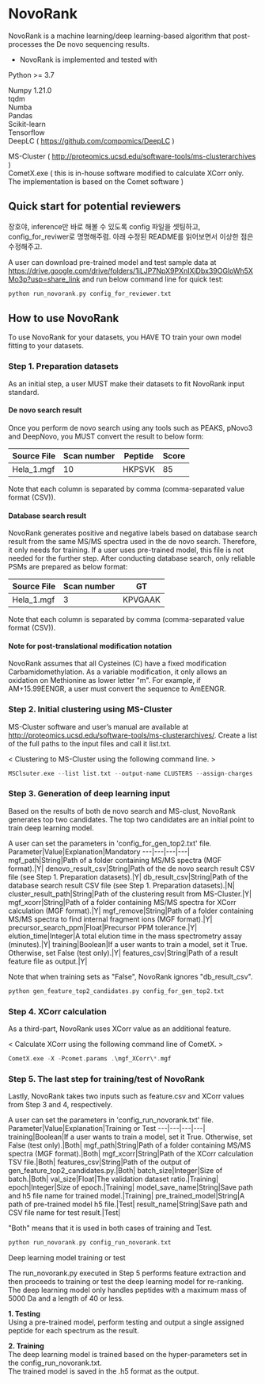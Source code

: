 # NovoRank
NovoRank is a machine learning/deep learning-based algorithm that post-processes the De novo sequencing results.

- NovoRank is implemented and tested with

Python >= 3.7

Numpy 1.21.0 \
tqdm \
Numba \
Pandas \
Scikit-learn \
Tensorflow \
DeepLC ( https://github.com/compomics/DeepLC )

MS-Cluster ( http://proteomics.ucsd.edu/software-tools/ms-clusterarchives ) \
CometX.exe ( this is in-house software modified to calculate XCorr only. The implementation is based on the Comet software )

## Quick start for potential reviewers

장호야, inference만 바로 해볼 수 있도록 config 파일을 셋팅하고, config_for_reviwer로 명명해주렴.
아래 수정된 README를 읽어보면서 이상한 점은 수정해주고.

A user can download pre-trained model and test sample data at https://drive.google.com/drive/folders/1iLJP7NpX9PXnIXjDbx39OGloWh5XMo3p?usp=share_link and run below command line for quick test:

```c
python run_novorank.py config_for_reviewer.txt
```

## How to use NovoRank

To use NovoRank for your datasets, you HAVE TO train your own model fitting to your datasets.

### Step 1. Preparation datasets
As an initial step, a user MUST make their datasets to fit NovoRank input standard.

#### De novo search result
Once you perform de novo search using any tools such as PEAKS, pNovo3 and DeepNovo, you MUST convert the result to below form:

Source File|Scan number|Peptide|Score
---|---|---|---|
Hela_1.mgf|10|HKPSVK|85|

Note that each column is separated by comma (comma-separated value format (CSV)).

#### Database search result
NovoRank generates positive and negative labels based on database search result from the same MS/MS spectra used in the de novo search. Therefore, it only needs for training. If a user uses pre-trained model, this file is not needed for the further step. After conducting database search, only reliable PSMs are prepared as below format:

Source File|Scan number|GT
---|---|---|
Hela_1.mgf|3|KPVGAAK| 

Note that each column is separated by comma (comma-separated value format (CSV)).

#### Note for post-translational modification notation
NovoRank assumes that all Cysteines (C) have a fixed modification Carbamidomethylation.
As a variable modification, it only allows an oxidation on Methionine as lower letter "m".
For example, if AM+15.99EENGR, a user must convert the sequence to AmEENGR.

### Step 2. Initial clustering using MS-Cluster

MS-Cluster software and user’s manual are available at http://proteomics.ucsd.edu/software-tools/ms-clusterarchives/. Create a list of the full paths to the input files and call it list.txt. 

< Clustering to MS-Cluster using the following command line. >
```c
MSClsuter.exe --list list.txt --output-name CLUSTERS --assign-charges
``` 

### Step 3. Generation of deep learning input
Based on the results of both de novo search and MS-clust, NovoRank generates top two candidates.
The top two candidates are an initial point to train deep learning model.

A user can set the parameters in 'config_for_gen_top2.txt' file.
Parameter|Value|Explanation|Mandatory
---|---|---|---|
mgf_path|String|Path of a folder containing MS/MS spectra (MGF format).|Y|
denovo_result_csv|String|Path of the de novo search result CSV file (see Step 1. Preparation datasets).|Y|
db_result_csv|String|Path of the database search result CSV file (see Step 1. Preparation datasets).|N|
cluster_result_path|String|Path of the clustering result from MS-Cluster.|Y|
mgf_xcorr|String|Path of a folder containing MS/MS spectra for XCorr calculation (MGF format).|Y|
mgf_remove|String|Path of a folder containing MS/MS spectra to find internal fragment ions (MGF format).|Y|
precursor_search_ppm|Float|Precursor PPM tolerance.|Y|
elution_time|Integer|A total elution time in the mass spectrometry assay (minutes).|Y|
training|Boolean|If a user wants to train a model, set it True. Otherwise, set False (test only).|Y|
features_csv|String|Path of a result feature file as output.|Y|

Note that when training sets as "False", NovoRank ignores "db_result_csv".

```c
python gen_feature_top2_candidates.py config_for_gen_top2.txt
```

### Step 4. XCorr calculation
As a third-part, NovoRank uses XCorr value as an additional feature.

< Calculate XCorr using the following command line of CometX. >

```c
CometX.exe -X -Pcomet.params .\mgf_XCorr\*.mgf
``` 

### Step 5. The last step for training/test of NovoRank
Lastly, NovoRank takes two inputs such as feature.csv and XCorr values from Step 3 and 4, respectively.

A user can set the parameters in 'config_run_novorank.txt' file.
Parameter|Value|Explanation|Training or Test
---|---|---|---|
training|Boolean|If a user wants to train a model, set it True. Otherwise, set False (test only).|Both|
mgf_path|String|Path of a folder containing MS/MS spectra (MGF format).|Both|
mgf_xcorr|String|Path of the XCorr calculation TSV file.|Both|
features_csv|String|Path of the output of gen_feature_top2_candidates.py.|Both|
batch_size|Integer|Size of batch.|Both|
val_size|Float|The validation dataset ratio.|Training|
epoch|Integer|Size of epoch.|Training|
model_save_name|String|Save path and h5 file name for  trained model.|Training|
pre_trained_model|String|A path of pre-trained model h5 file.|Test|
result_name|String|Save path and CSV file name for test result.|Test|

"Both" means that it is used in both cases of training and Test.

```c
python run_novorank.py config_run_novorank.txt
```

Deep learning model training or test

The run_novorank.py executed in Step 5 performs feature extraction and then proceeds to training or test the deep learning model for re-ranking.\
The deep learning model only handles peptides with a maximum mass of 5000 Da and a length of 40 or less.

**1. Testing** \
Using a pre-trained model, perform testing and output a single assigned peptide for each spectrum as the result.

**2. Training** \
The deep learning model is trained based on the hyper-parameters set in the config_run_novorank.txt. \
The trained model is saved in the .h5 format as the output.
